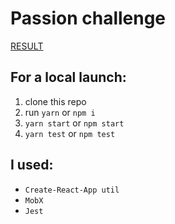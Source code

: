 # Passion challenge
[RESULT](https://osmanov.github.io/tree/)

## For a local launch:
1. clone this repo 
2. run `yarn` or `npm i`
3. `yarn start` or `npm start`
4. `yarn test` or `npm test`

## I used:
* `Create-React-App util`
* `MobX`
* `Jest`
